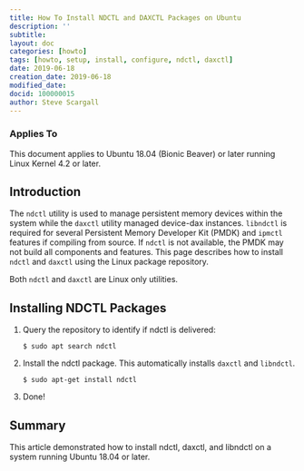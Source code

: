 ```yaml
---
title: How To Install NDCTL and DAXCTL Packages on Ubuntu
description: ''
subtitle: 
layout: doc
categories: [howto]
tags: [howto, setup, install, configure, ndctl, daxctl]
date: 2019-06-18
creation_date: 2019-06-18
modified_date:
docid: 100000015
author: Steve Scargall
---
```


### Applies To

This document applies to Ubuntu 18.04 (Bionic Beaver) or later running Linux Kernel 4.2 or later.

## Introduction

The `ndctl` utility is used to manage persistent memory devices within the system while the `daxctl` utility managed device-dax instances.  `libndctl` is required for several Persistent Memory Developer Kit (PMDK) and `ipmctl` features if compiling from source.  If `ndctl` is not available, the PMDK may not build all components and features.  This page describes how to install `ndctl` and `daxctl` using the Linux package repository.

Both `ndctl` and `daxctl` are Linux only utilities.  

## Installing NDCTL Packages

1. Query the repository to identify if ndctl is delivered:

   ```$ sudo apt search ndctl```

2. Install the ndctl package.  This automatically installs `daxctl` and `libndctl`.

   `$ sudo apt-get install ndctl`

3. Done!

## Summary

This article demonstrated how to install ndctl, daxctl, and libndctl on a system running Ubuntu 18.04 or later.



